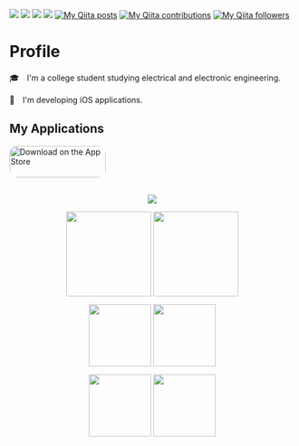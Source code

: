 ![](https://komarev.com/ghpvc/?username=Ryu0118&color=blueviolet)
![](https://img.shields.io/github/followers/Ryu0118?style=social)
![](https://img.shields.io/github/stars/Ryu0118?style=social)
![](https://img.shields.io/twitter/follow/ryu_hu03?style=social)
[![My Qiita posts](https://qiita-badge.apiapi.app/s/Ryu0118/posts.svg)](http://qiita.com/Ryu0118)
[![My Qiita contributions](https://qiita-badge.apiapi.app/s/Ryu0118/contributions.svg)](http://qiita.com/Ryu0118)
[![My Qiita followers](https://qiita-badge.apiapi.app/s/Ryu0118/followers.svg)](http://qiita.com/Ryu0118)
# Profile
🎓　I'm a college student studying electrical and electronic engineering.

📱　I'm developing iOS applications.

## My Applications
<a href="https://apps.apple.com/us/app/study-analysis/id1588660635?itsct=apps_box_badge&amp;itscg=30200" style="display: inline-block; overflow: hidden; border-radius: 13px; width: 170px; height: 56.44px;"><img src="https://tools.applemediaservices.com/api/badges/download-on-the-app-store/black/ja-jp?size=250x83&amp;releaseDate=1636588800&amp;h=14686f5e6cca0a1d7adf5d55bda66cdc" alt="Download on the App Store" style="border-radius: 13px; width: 170px; height: 56.44px;"></a>

##
<p align="center"> 
  <img align="center" src="https://github-profile-trophy.vercel.app/?username=Ryu0118&theme=algolia&no-frame=true&row=1&column=6&margin-w=6&no-bg=true" />
</p>
<p align="center"> 
  <img align="center" height="150px" src="https://git-hub-readme-stats-clone-gpqp.vercel.app/api/top-langs/?username=Ryu0118&layout=compact&hide=html,css&theme=outrun" />
  <img align="center" height="150px" src="https://git-hub-readme-stats-clone-gpqp.vercel.app/api?username=Ryu0118&theme=outrun&show_icons=true&count_private=true"/>
</p>
<p align="center"> 
  <a href="https://github.com/Ryu0118/RemoteControl"><img align="center" height="110px" src="https://github-readme-stats.vercel.app/api/pin?username=Ryu0118&repo=RemoteControl&theme=outrun" /></a>
  <a href="https://github.com/Ryu0118/EnumGen"><img align="center" height="110px" src="https://github-readme-stats.vercel.app/api/pin?username=Ryu0118&repo=EnumGen&theme=outrun"/></a>
</p>
<p align="center"> 
  <a href="https://github.com/Ryu0118/Sorter"><img align="center" height="110px" src="https://github-readme-stats.vercel.app/api/pin?username=Ryu0118&repo=Sorter&theme=outrun" /></a>
  <a href="https://github.com/Ryu0118/XCContributeRank"><img align="center" height="110px" src="https://github-readme-stats.vercel.app/api/pin?username=Ryu0118&repo=XCContributeRank&theme=outrun" />
</p>
